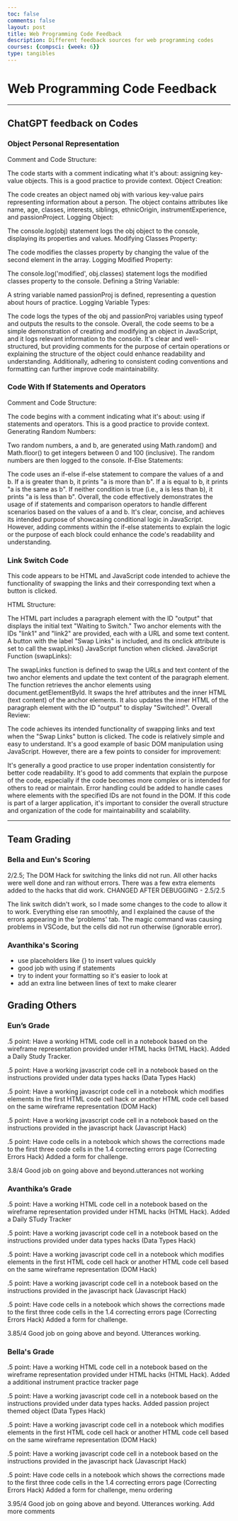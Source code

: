 ```yaml
---
toc: false
comments: false
layout: post
title: Web Programming Code Feedback
description: Different feedback sources for web programming codes
courses: {compsci: {week: 6}}
type: tangibles
---
```


# Web Programming Code Feedback

---

## ChatGPT feedback on Codes

### Object Personal Representation

Comment and Code Structure:

The code starts with a comment indicating what it's about: assigning key-value objects. This is a good practice to provide context.
Object Creation:

The code creates an object named obj with various key-value pairs representing information about a person.
The object contains attributes like name, age, classes, interests, siblings, ethnicOrigin, instrumentExperience, and passionProject.
Logging Object:

The console.log(obj) statement logs the obj object to the console, displaying its properties and values.
Modifying Classes Property:

The code modifies the classes property by changing the value of the second element in the array.
Logging Modified Property:

The console.log('modified', obj.classes) statement logs the modified classes property to the console.
Defining a String Variable:

A string variable named passionProj is defined, representing a question about hours of practice.
Logging Variable Types:

The code logs the types of the obj and passionProj variables using typeof and outputs the results to the console.
Overall, the code seems to be a simple demonstration of creating and modifying an object in JavaScript, and it logs relevant information to the console. It's clear and well-structured, but providing comments for the purpose of certain operations or explaining the structure of the object could enhance readability and understanding. Additionally, adhering to consistent coding conventions and formatting can further improve code maintainability.


### Code With If Statements and Operators

Comment and Code Structure:

The code begins with a comment indicating what it's about: using if statements and operators. This is a good practice to provide context.
Generating Random Numbers:

Two random numbers, a and b, are generated using Math.random() and Math.floor() to get integers between 0 and 100 (inclusive).
The random numbers are then logged to the console.
If-Else Statements:

The code uses an if-else if-else statement to compare the values of a and b.
If a is greater than b, it prints "a is more than b".
If a is equal to b, it prints "a is the same as b".
If neither condition is true (i.e., a is less than b), it prints "a is less than b".
Overall, the code effectively demonstrates the usage of if statements and comparison operators to handle different scenarios based on the values of a and b. It's clear, concise, and achieves its intended purpose of showcasing conditional logic in JavaScript. However, adding comments within the if-else statements to explain the logic or the purpose of each block could enhance the code's readability and understanding.

### Link Switch Code

This code appears to be HTML and JavaScript code intended to achieve the functionality of swapping the links and their corresponding text when a button is clicked.

HTML Structure:

The HTML part includes a paragraph element with the ID "output" that displays the initial text "Waiting to Switch."
Two anchor elements with the IDs "link1" and "link2" are provided, each with a URL and some text content.
A button with the label "Swap Links" is included, and its onclick attribute is set to call the swapLinks() JavaScript function when clicked.
JavaScript Function (swapLinks):

The swapLinks function is defined to swap the URLs and text content of the two anchor elements and update the text content of the paragraph element.
The function retrieves the anchor elements using document.getElementById.
It swaps the href attributes and the inner HTML (text content) of the anchor elements.
It also updates the inner HTML of the paragraph element with the ID "output" to display "Switched!".
Overall Review:

The code achieves its intended functionality of swapping links and text when the "Swap Links" button is clicked.
The code is relatively simple and easy to understand.
It's a good example of basic DOM manipulation using JavaScript.
However, there are a few points to consider for improvement:

It's generally a good practice to use proper indentation consistently for better code readability.
It's good to add comments that explain the purpose of the code, especially if the code becomes more complex or is intended for others to read or maintain.
Error handling could be added to handle cases where elements with the specified IDs are not found in the DOM.
If this code is part of a larger application, it's important to consider the overall structure and organization of the code for maintainability and scalability.

---

## Team Grading

### Bella and Eun's Scoring

2/2.5; The DOM Hack for switching the links did not run. All other hacks were well done and ran without errors. There was a few extra elements added to the hacks that did work. CHANGED AFTER DEBUGGING - 2.5/2.5

The link switch didn't work, so I made some changes to the code to allow it to work. Everything else ran smoothly, and I explained the cause of the errors appearing in the 'problems' tab. The magic command was causing problems in VSCode, but the cells did not run otherwise (ignorable error).

### Avanthika's Scoring

- use placeholders like {} to insert values quickly
- good job with using if statements
- try to indent your formatting so it's easier to look at
- add an extra line between lines of text to make clearer

## Grading Others

### Eun’s Grade
.5 point: Have a working HTML code cell in a notebook based on the wireframe representation provided under HTML hacks (HTML Hack). Added a Daily Study Tracker.

.5 point: Have a working javascript code cell in a notebook based on the instructions provided under data types hacks (Data Types Hack)

.5 point: Have a working javascript code cell in a notebook which modifies elements in the first HTML code cell hack or another HTML code cell based on the same wireframe representation (DOM Hack)

.5 point: Have a working javascript code cell in a notebook based on the instructions provided in the javascript hack (Javascript Hack)

.5 point: Have code cells in a notebook which shows the corrections made to the first three code cells in the 1.4 correcting errors page (Correcting Errors Hack) Added a form for challenge.

3.8/4 Good job on going above and beyond.utterances not working


### Avanthika’s Grade
.5 point: Have a working HTML code cell in a notebook based on the wireframe representation provided under HTML hacks (HTML Hack). Added a Daily STudy Tracker

.5 point: Have a working javascript code cell in a notebook based on the instructions provided under data types hacks (Data Types Hack)

.5 point: Have a working javascript code cell in a notebook which modifies elements in the first HTML code cell hack or another HTML code cell based on the same wireframe representation (DOM Hack)

.5 point: Have a working javascript code cell in a notebook based on the instructions provided in the javascript hack (Javascript Hack)

.5 point: Have code cells in a notebook which shows the corrections made to the first three code cells in the 1.4 correcting errors page (Correcting Errors Hack) Added a form for challenge.

3.85/4 Good job on going above and beyond. Utterances working.


### Bella's Grade

.5 point: Have a working HTML code cell in a notebook based on the wireframe representation provided under HTML hacks (HTML Hack). Added a additional instrument practice tracker page

.5 point: Have a working javascript code cell in a notebook based on the instructions provided under data types hacks. Added passion project themed object (Data Types Hack)

.5 point: Have a working javascript code cell in a notebook which modifies elements in the first HTML code cell hack or another HTML code cell based on the same wireframe representation (DOM Hack)

.5 point: Have a working javascript code cell in a notebook based on the instructions provided in the javascript hack (Javascript Hack)

.5 point: Have code cells in a notebook which shows the corrections made to the first three code cells in the 1.4 correcting errors page (Correcting Errors Hack) Added a form for challenge, menu ordering

3.95/4 Good job on going above and beyond. Utterances working. Add more comments